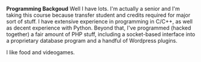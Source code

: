 **Programming Backgoud**
Well I have lots. I'm actually a senior and I'm taking this course because transfer student and credits required for major sort of stuff.
I have extensive experience in programming in C/C++, as well as decent experience with Python. Beyond that, I've programmed (hacked together) a fair amount of PHP stuff, including a socket-based interface into a proprietary database program and a handful of Wordpress plugins.

I like food and videogames.